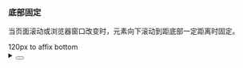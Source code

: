 ### 底部固定

当页面滚动或浏览器窗口改变时，元素向下滚动到距底部一定距离时固定。

<div class="cell-demo vp-raw">
  <yc-affix
    :offset-bttom="120"
    :target="target">
    <yc-button type="primary">120px to affix bottom</yc-button>
  </yc-affix>
</div>

<script setup>
import { ref, onMounted } from 'vue';
const target = window;
</script>

<details>
<summary>
 <button class="code-btn"  >
    <icon-code />
 </button>
</summary>

```vue
<template>
  <yc-affix :offset-bttom="120">
    <yc-button type="primary">120px to affix bottom</yc-button>
  </yc-affix>
</template>
```

</details>
